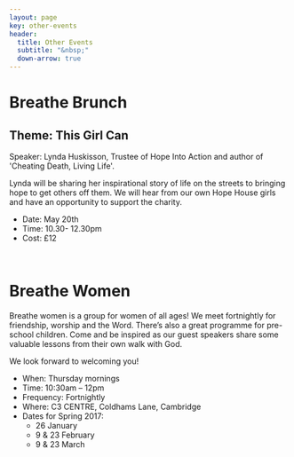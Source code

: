 ```yaml
---
layout: page
key: other-events
header:
  title: Other Events
  subtitle: "&nbsp;"
  down-arrow: true
---
```


<h1>Breathe <span class="alt-title">Brunch</span></h1>

<h2>Theme: This <span class="alt-title">Girl</span> Can</h2>

Speaker: Lynda Huskisson, Trustee of Hope Into Action and author of 'Cheating Death, Living Life'.

Lynda will be sharing her inspirational story of life on the streets to bringing hope to get others off them. 
We will hear from our own Hope House girls and have an opportunity to support the charity. 

* Date: May 20th 
* Time: 10.30- 12.30pm
* Cost: £12

&nbsp;  

<h1>Breathe <span class="alt-title">Women</span></h1>

Breathe women is a group for women of all ages!  We meet fortnightly for friendship, worship and the Word. There’s also a great programme for pre-school children. Come and be inspired as our guest speakers share some valuable lessons from their own walk with God. 

We look forward to welcoming you!

* When: Thursday mornings
* Time: 10:30am – 12pm
* Frequency: Fortnightly
* Where: C3 CENTRE, Coldhams Lane, Cambridge
* Dates for Spring 2017: 
  * 26 January
  * 9 & 23 February
  * 9 & 23 March 
  
  
<!-- HACK! -->
<style>
@media (min-width: 993px) {
#map {
  margin-top: 50px;
}
}
</style>